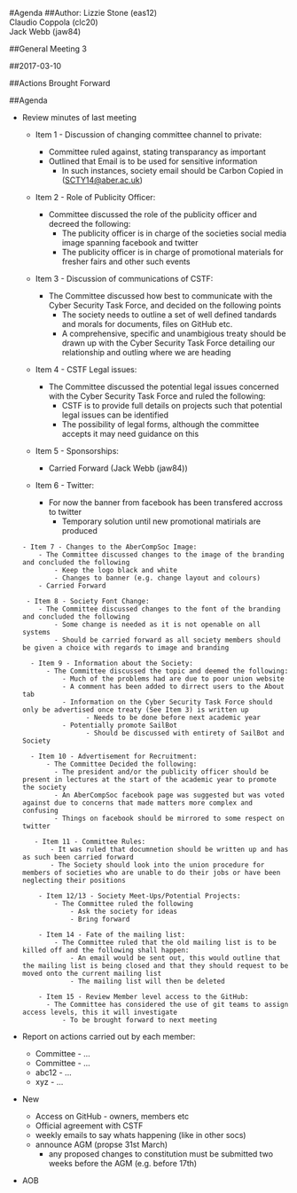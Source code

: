 #Agenda
##Author:
Lizzie Stone (eas12)  
Claudio Coppola (clc20)  
Jack Webb (jaw84)

##General Meeting 3 

##2017-03-10

##Actions Brought Forward

##Agenda

- Review minutes of last meeting <!--- Please fill out from last meetings minutes--->
  - Item 1 - Discussion of changing committee channel to private:
    - Committee ruled against, stating transparancy as important
    - Outlined that Email is to be used for sensitive information
       - In such instances, society email should be Carbon Copied in (SCTY14@aber.ac.uk)
  
  - Item 2 - Role of Publicity Officer:
    - Committee discussed the role of the publicity officer and decreed the following:
        - The publicity officer is in charge of the societies social media image spanning facebook and twitter
        - The publicity officer is in charge of promotional materials for fresher fairs and other such events

   - Item 3 - Discussion of communications of CSTF:
     - The Committee discussed how best to communicate with the Cyber Security Task Force, and decided on the following points
        - The society needs to outline a set of well defined tandards and morals for documents, files on GitHub etc.
        - A comprehensive, specific and unambigious treaty should be drawn up with the Cyber Security Task Force detailing our relationship and outling where we are heading

    - Item 4 - CSTF Legal issues:
        - The Committee discussed the potential legal issues concerned with the Cyber Security Task Force and ruled the following:
          - CSTF is to provide full details on projects such that potential legal issues can be identified
          - The possibility of legal forms, although the committee accepts it may need guidance on this

     - Item 5 - Sponsorships:
        - Carried Forward (Jack Webb (jaw84))

     - Item 6 - Twitter:
        - For now the banner from facebook has been transfered accross to twitter
            - Temporary solution until new promotional matirials are produced

      - Item 7 - Changes to the AberCompSoc Image:
          - The Committee discussed changes to the image of the branding and concluded the following
              - Keep the logo black and white
              - Changes to banner (e.g. change layout and colours)
          - Carried Forward

       - Item 8 - Society Font Change:
          - The Committee discussed changes to the font of the branding and concluded the following
              - Some change is needed as it is not openable on all systems
              - Should be carried forward as all society members should be given a choice with regards to image and branding
        
        - Item 9 - Information about the Society:
            - The Committee discussed the topic and deemed the following:
                - Much of the problems had are due to poor union website
                - A comment has been added to dirrect users to the About tab
                - Information on the Cyber Security Task Force should only be advertised once treaty (See Item 3) is written up
                      - Needs to be done before next academic year
                - Potentially promote SailBot
                      - Should be discussed with entirety of SailBot and Society

        - Item 10 - Advertisement for Recruitment:
            - The Committee Decided the following:
              - The president and/or the publicity officer should be present in lectures at the start of the academic year to promote the society
              - An AberCompSoc facebook page was suggested but was voted against due to concerns that made matters more complex and confusing
              - Things on facebook should be mirrored to some respect on twitter

         - Item 11 - Committee Rules:
             - It was ruled that documnetion should be written up and has as such been carried forward
             - The Society should look into the union procedure for members of societies who are unable to do their jobs or have been neglecting their positions

          - Item 12/13 - Society Meet-Ups/Potential Projects:
              - The Committee ruled the following
                  - Ask the society for ideas
                  - Bring forward
          
          - Item 14 - Fate of the mailing list:
              - The Committee ruled that the old mailing list is to be killed off and the following shall happen:
                  - An email would be sent out, this would outline that the mailing list is being closed and that they should request to be moved onto the current mailing list
                  - The mailing list will then be deleted

          - Item 15 - Review Member level access to the GitHub:
            - The Committee has considered the use of git teams to assign access levels, this it will investigate
                - To be brought forward to next meeting 
- Report on actions carried out by each member:
  - Committee - ...
  - Committee - ...
  - abc12 - ...
  - xyz - ...

- New
    - Access on GitHub - owners, members etc
    - Official agreement with CSTF
    - weekly emails to say whats happening (like in other socs)
    - announce AGM (propse 31st March)
      - any proposed changes to constitution must be submitted two weeks before the AGM (e.g. before 17th)
    
- AOB

